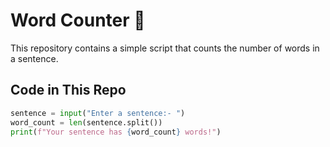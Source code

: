 # Word Counter 📖  

This repository contains a simple script that counts the number of words in a sentence.  

## Code in This Repo  
```python
sentence = input("Enter a sentence:- ")  
word_count = len(sentence.split())  
print(f"Your sentence has {word_count} words!")
